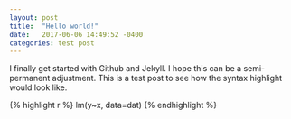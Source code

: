 ```yaml
---
layout: post
title:  "Hello world!"
date:   2017-06-06 14:49:52 -0400
categories: test post
---
```

I finally get started with Github and Jekyll. I hope this can be a semi-permanent adjustment.
This is a test post to see how the syntax highlight would look like. 

{% highlight r %}
lm(y~x, data=dat)
{% endhighlight %}

